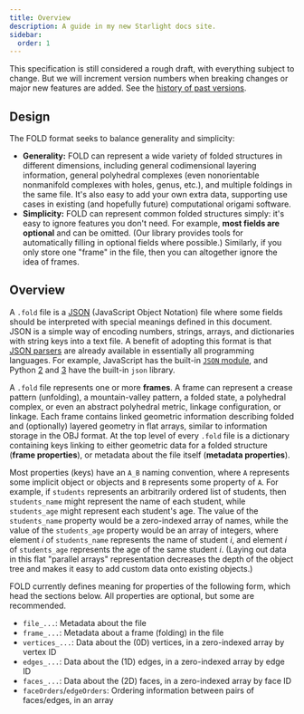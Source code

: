 ```yaml
---
title: Overview
description: A guide in my new Starlight docs site.
sidebar:
  order: 1
---
```


This specification is still considered a rough draft, with everything subject
to change. But we will increment version numbers when breaking changes or
major new features are added. See the [history of past versions](history.md).

## Design

The FOLD format seeks to balance generality and simplicity:

- **Generality:** FOLD can represent a wide variety of folded structures in
  different dimensions, including general codimensional layering information,
  general polyhedral complexes (even nonorientable nonmanifold complexes
  with holes, genus, etc.), and multiple foldings in the same file.
  It's also easy to add your own extra data, supporting use cases in existing
  (and hopefully future) computational origami software.
- **Simplicity:** FOLD can represent common folded structures simply:
  it's easy to ignore features you don't need.
  For example, **most fields are optional** and can be omitted.
  (Our library provides tools for automatically filling in optional fields
  where possible.) Similarly, if you only store one "frame" in the file,
  then you can altogether ignore the idea of frames.

## Overview

A `.fold` file is a [JSON](http://www.json.org/) (JavaScript Object Notation)
file where some fields should be interpreted with special meanings
defined in this document. JSON is a simple way of encoding numbers, strings,
arrays, and dictionaries with string keys into a text file.
A benefit of adopting this format is that [JSON parsers](http://www.json.org/)
are already available in essentially all programming languages. For example,
JavaScript has the built-in
[`JSON` module](https://developer.mozilla.org/en-US/docs/Web/JavaScript/Reference/Global_Objects/JSON),
and Python [2](https://docs.python.org/2/library/json.html) and
[3](https://docs.python.org/3/library/json.html) have
the built-in `json` library.

A `.fold` file represents one or more **frames**.
A frame can represent a crease pattern (unfolding),
a mountain-valley pattern, a folded state, a polyhedral complex,
or even an abstract polyhedral metric, linkage configuration, or linkage.
Each frame contains linked geometric information describing
folded and (optionally) layered geometry in flat arrays,
similar to information storage in the OBJ format.
At the top level of every `.fold` file is a dictionary
containing keys linking to either geometric
data for a folded structure (**frame properties**),
or metadata about the file itself (**metadata properties**).

Most properties (keys) have an `A_B` naming convention,
where `A` represents some implicit object or objects
and `B` represents some property of `A`. For example,
if `students` represents an arbitrarily ordered list
of students, then `students_name` might represent the
name of each student, while `students_age` might represent
each student's age. The value of the `students_name` property
would be a zero-indexed array of names, while
the value of the `students_age` property would be
an array of integers, where element _i_ of `students_name`
represents the name of student _i_, and element _i_
of `students_age` represents the age of the same student _i_.
(Laying out data in this flat "parallel arrays" representation
decreases the depth of the object tree and makes it easy to add
custom data onto existing objects.)

FOLD currently defines meaning for properties of the following form,
which head the sections below. All properties are optional,
but some are recommended.

- `file_...`: Metadata about the file
- `frame_...`: Metadata about a frame (folding) in the file
- `vertices_...`: Data about the (0D) vertices, in a zero-indexed array by vertex ID
- `edges_...`: Data about the (1D) edges, in a zero-indexed array by edge ID
- `faces_...`: Data about the (2D) faces, in a zero-indexed array by face ID
- `faceOrders`/`edgeOrders`: Ordering information between pairs of faces/edges, in an array
